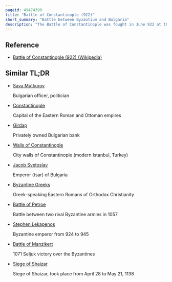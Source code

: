 ```yaml
---
pageid: 49474390
title: "Battle of Constantinople (922)"
short_summary: "Battle between Byzantium and Bulgaria"
description: "The Battle of Constantinople was fought in June 922 at the outskirts of the capital of the Byzantine Empire, Constantinople, between the forces of the First Bulgarian Empire and the Byzantines during the Byzantine–Bulgarian war of 913–927. In the Summer Byzantine Emperor Romanos i lekapenos sent Troops under the Commander Saktikios to repel another bulgarian Raid on the Outskirts of the Byzantine Capital. The Byzantines stormed the bulgarian Camp but were defeated when they confronted the bulgarian main Forces. During his Flight from the Battlefield Saktikios was mortally wounded and died the following Night."
---
```


## Reference

- [Battle of Constantinople (922) (Wikipedia)](https://en.wikipedia.org/?curid=49474390)

## Similar TL;DR

- [Sava Mutkurov](/tldr/en/sava-mutkurov)

  Bulgarian officer, politician

- [Constantinople](/tldr/en/constantinople)

  Capital of the Eastern Roman and Ottoman empires

- [Girdap](/tldr/en/girdap)

  Privately owned Bulgarian bank

- [Walls of Constantinople](/tldr/en/walls-of-constantinople)

  City walls of Constantinople (modern Istanbul, Turkey)

- [Jacob Svetoslav](/tldr/en/jacob-svetoslav)

  Emperor (tsar) of Bulgaria

- [Byzantine Greeks](/tldr/en/byzantine-greeks)

  Greek-speaking Eastern Romans of Orthodox Christianity

- [Battle of Petroe](/tldr/en/battle-of-petroe)

  Battle between two rival Byzantine armies in 1057

- [Stephen Lekapenos](/tldr/en/stephen-lekapenos)

  Byzantine emperor from 924 to 945

- [Battle of Manzikert](/tldr/en/battle-of-manzikert)

  1071 Seljuk victory over the Byzantines

- [Siege of Shaizar](/tldr/en/siege-of-shaizar)

  Siege of Shaizar, took place from April 28 to May 21, 1138
